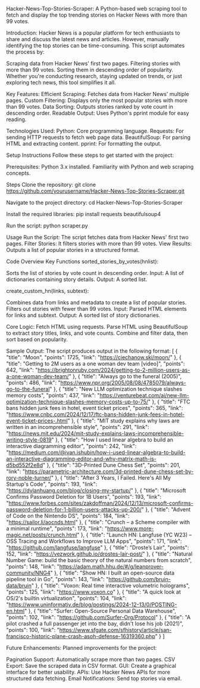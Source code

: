 Hacker-News-Top-Stories-Scraper:
A Python-based web scraping tool to fetch and display the top trending stories on Hacker News with more than 99 votes.

Introduction:
Hacker News is a popular platform for tech enthusiasts to share and discuss the latest news and articles. However, manually identifying the top stories can be time-consuming. This script automates the process by:

Scraping data from Hacker News' first two pages.
Filtering stories with more than 99 votes.
Sorting them in descending order of popularity.
Whether you're conducting research, staying updated on trends, or just exploring tech news, this tool simplifies it all.

Key Features:
Efficient Scraping: Fetches data from Hacker News' multiple pages.
Custom Filtering: Displays only the most popular stories with more than 99 votes.
Data Sorting: Outputs stories ranked by vote count in descending order.
Readable Output: Uses Python's pprint module for easy reading.

Technologies Used:
Python: Core programming language.
Requests: For sending HTTP requests to fetch web page data.
BeautifulSoup: For parsing HTML and extracting content.
pprint: For formatting the output.

Setup Instructions
Follow these steps to get started with the project:

Prerequisites:
Python 3.x installed.
Familiarity with Python and web scraping concepts.

Steps
Clone the repository:
git clone https://github.com/yourusername/Hacker-News-Top-Stories-Scraper.git

Navigate to the project directory:
cd Hacker-News-Top-Stories-Scraper

Install the required libraries:
pip install requests beautifulsoup4

Run the script:
python scraper.py

Usage
Run the Script: The script fetches data from Hacker News' first two pages.
Filter Stories: It filters stories with more than 99 votes.
View Results: Outputs a list of popular stories in a structured format.

Code Overview
Key Functions
sorted_stories_by_votes(hnlist):

Sorts the list of stories by vote count in descending order.
Input: A list of dictionaries containing story details.
Output: A sorted list.

create_custom_hn(links, subtext):

Combines data from links and metadata to create a list of popular stories.
Filters out stories with fewer than 99 votes.
Input: Parsed HTML elements for links and subtext.
Output: A sorted list of story dictionaries.

Core Logic:
Fetch HTML using requests.
Parse HTML using BeautifulSoup to extract story titles, links, and vote counts.
Combine and filter data, then sort based on popularity.

Sample Output:
The script produces output in the following format:
[
  {
    "title": "Moon",
    "points": 1725,
    "link": "https://ciechanow.ski/moon/"
  },
  {
    "title": "Getting to 2M users as a one woman dev team [video]",
    "points": 642,
    "link": "https://brightonruby.com/2024/getting-to-2-million-users-as-a-one-woman-dev-team/"
  },
  {
    "title": "Always go to the funeral (2005)",
    "points": 486,
    "link": "https://www.npr.org/2005/08/08/4785079/always-go-to-the-funeral"
  },
  {
    "title": "New LLM optimization technique slashes memory costs",
    "points": 437,
    "link": "https://venturebeat.com/ai/new-llm-optimization-technique-slashes-memory-costs-up-to-75/"
  },
  {
    "title": "FTC bans hidden junk fees in hotel, event ticket prices",
    "points": 365,
    "link": "https://www.cnbc.com/2024/12/17/ftc-bans-hidden-junk-fees-in-hotel-event-ticket-prices-.html"
  },
  {
    "title": "MIT study explains why laws are written in an incomprehensible style",
    "points": 291,
    "link": "https://news.mit.edu/2024/mit-study-explains-laws-incomprehensible-writing-style-0819"
  },
  {
    "title": "How I used linear algebra to build an interactive diagramming editor",
    "points": 242,
    "link": "https://medium.com/@ivan.ishubin/how-i-used-linear-algebra-to-build-an-interactive-diagramming-editor-and-why-matrix-math-is-d5bd552f2e8d"
  },
  {
    "title": "3D-Printed Dune Chess Set",
    "points": 201,
    "link": "https://parametric-architecture.com/3d-printed-dune-chess-set-by-rory-noble-turner/"
  },
  {
    "title": "After 3 Years, I Failed. Here's All My Startup's Code",
    "points": 193,
    "link": "https://dylanhuang.com/blog/closing-my-startup/"
  },
  {
    "title": "Microsoft Confirms Password Deletion for 1B Users",
    "points": 193,
    "link": "https://www.forbes.com/sites/zakdoffman/2024/12/13/microsoft-confirms-password-deletion-for-1-billion-users-attacks-up-200/"
  },
  {
    "title": "Advent of Code on the Nintendo DS",
    "points": 184,
    "link": "https://sailor.li/aocnds.html"
  },
  {
    "title": "Crunch – a Scheme compiler with a minimal runtime",
    "points": 173,
    "link": "https://www.more-magic.net/posts/crunch.html"
  },
  {
    "title": "Launch HN: Langfuse (YC W23) – OSS Tracing and Workflows to Improve LLM Apps",
    "points": 171,
    "link": "https://github.com/langfuse/langfuse"
  },
  {
    "title": "Droste’s Lair",
    "points": 152,
    "link": "https://vezwork.github.io/drostes-lair-post/"
  },
  {
    "title": "Natural Number Game: build the basic theory of the natural numbers from scratch",
    "points": 148,
    "link": "https://adam.math.hhu.de/#/g/leanprover-community/NNG4"
  },
  {
    "title": "Show HN: I built an open-source data pipeline tool in Go",
    "points": 143,
    "link": "https://github.com/bruin-data/bruin"
  },
  {
    "title": "Voxon: Real time interactive volumetric holograms",
    "points": 125,
    "link": "https://www.voxon.co"
  },
  {
    "title": "A quick look at OS/2's builtin virtualization",
    "points": 104,
    "link": "https://www.uninformativ.de/blog/postings/2024-12-13/0/POSTING-en.html"
  },
  {
    "title": "Surfer: Open-Source Personal Data Warehouse",
    "points": 102,
    "link": "https://github.com/Surfer-Org/Protocol"
  },
  {
    "title": "A pilot crashed a full passenger jet into the bay, didn't lose his job (2021)",
    "points": 100,
    "link": "https://www.sfgate.com/sfhistory/article/san-francisco-historic-plane-crash-asoh-defense-16319360.php"
  }
]

Future Enhancements:
Planned improvements for the project:

Pagination Support: Automatically scrape more than two pages.
CSV Export: Save the scraped data in CSV format.
GUI: Create a graphical interface for better usability.
APIs: Use Hacker News APIs for more structured data fetching.
Email Notifications: Send top stories via email.




